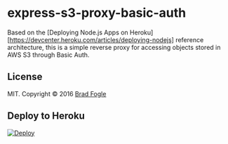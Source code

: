 # express-s3-proxy-basic-auth

Based on the [Deploying Node.js Apps on Heroku][https://devcenter.heroku.com/articles/deploying-nodejs] reference architecture, this is a simple reverse proxy for accessing objects stored in AWS S3 through Basic Auth.

## License
MIT. Copyright &copy; 2016 [Brad Fogle](https://github.com/bradfogle)

## Deploy to Heroku
[![Deploy](https://www.herokucdn.com/deploy/button.png)](https://heroku.com/deploy)
